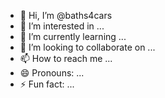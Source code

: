 - 👋 Hi, I’m @baths4cars
- 👀 I’m interested in ...
- 🌱 I’m currently learning ...
- 💞️ I’m looking to collaborate on ...
- 📫 How to reach me ...
- 😄 Pronouns: ...
- ⚡ Fun fact: ...

<!---
baths4cars/baths4cars is a ✨ special ✨ repository because its `README.md` (this file) appears on your GitHub profile.
You can click the Preview link to take a look at your changes.
--->
